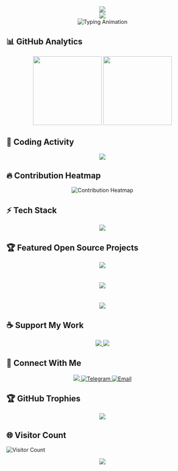 <!-- Dynamic Header Section -->
<div align="center">
  <img src="https://capsule-render.vercel.app/api?type=waving&color=gradient&height=200&section=header&text=Welcome%20to%20My%20GitHub%20Profile🌌&fontSize=30&fontColor=ffffff&animation=twinkling"/>
</div>

<div align="center">
  <img src="https://capsule-render.vercel.app/api?type=venom&height=300&color=gradient&text=Scroll%20Down%20👇&section=header&reversal=false&textBg=false"/>
</div>

<div align="center">
  <img src="https://readme-typing-svg.demolab.com?font=Fira+Code&weight=600&size=26&pause=1000&color=58A6FF&center=true&vCenter=true&width=435&lines=Full+Stack+Developer;Open+Source+Contributor;AI+Enthusiast;Cloud+Native+Explorer;Linux+Lover" alt="Typing Animation" />
</div>

## 📊 GitHub Analytics
<div align="center">
  <img height="180em" src="https://github-stats.seeker-s-cave.site/api?username=theseekerofficial&show_icons=true&theme=midnight-purple&count_private=true&include_all_commits=true&hide_border=false&bg_color=00000000&hide=contribs"/>
  <img height="180em" src="https://github-stats.seeker-s-cave.site/api/top-langs/?username=theseekerofficial&layout=compact&theme=nightowl&hide_border=false&bg_color=00000000&langs_count=8"/>
</div>


## 🚀 Coding Activity
<div align="center">
    <img src="https://github-readme-activity-graph.vercel.app/graph?username=theseekerofficial&theme=react-dark&hide_border=true&area=true&custom_title=Contribution%20Map">
</div>

## 🔥 Contribution Heatmap
<div align="center">
  <img src="https://ghchart.rshah.org/theseekerofficial" alt="Contribution Heatmap"/>
</div>

## ⚡ Tech Stack
<div align="center">
  <img src="https://skillicons.dev/icons?i=py,js,ts,nodejs,electron,html,css,docker,react,mongodb,redis,aws,gcp,linux,git,github,pycharm,webstorm,vscode,firebase,fastapi&perline=10&theme=dark&perline=10"/>
</div>

## 🏆 Featured Open Source Projects
<div align="center">
  <a href="https://github.com/theseekerofficial/MLWA-Connect">
    <img align="center" src="https://github-stats.seeker-s-cave.site/api/pin/?username=theseekerofficial&repo=MLWA-Connect&theme=gruvbox&show_owner=true"/>
  </a>
</div>
<br/>
<div align="center" style="margin-top: 20px;">
  <a href="https://github.com/theseekerofficial/Echo">
    <img align="center" src="https://github-stats.seeker-s-cave.site/api/pin/?username=theseekerofficial&repo=Echo&theme=gruvbox&show_owner=true"/>
  </a>
</div>
<br/>
<div align="center" style="margin-top: 20px;">
  <a href="https://github.com/theseekerofficial/Contactgram">
    <img align="center" src="https://github-stats.seeker-s-cave.site/api/pin/?username=theseekerofficial&repo=Contactgram&theme=gruvbox&show_owner=true"/>
  </a>
</div>

## ☕ Support My Work
<div align="center">
  <a href="https://buymeacoffee.com/the_seeker" style="transition: transform 0.3s;" onmouseover="this.style.transform='scale(1.05)'" onmouseout="this.style.transform='scale(1)'">
    <img src="https://img.shields.io/badge/Buy_Me_A_Coffee-FFDD00?style=for-the-badge&logo=buy-me-a-coffee&logoColor=black&labelColor=000000"/>
  </a>
  <a href="https://paypal.me/jalithatharindu" style="transition: transform 0.3s;" onmouseover="this.style.transform='scale(1.05)'" onmouseout="this.style.transform='scale(1)'">
    <img src="https://img.shields.io/badge/PayPal-00457C?style=for-the-badge&logo=paypal&logoColor=white&labelColor=0079C1"/>
  </a>
</div>

## 🤝 Connect With Me
<div align="center">
  <a href="https://www.linkedin.com/in/jalitha-tharindu/">
    <img src="https://img.shields.io/badge/LinkedIn-0077B5?style=for-the-badge&logo=linkedin&logoColor=white"/>
  </a>
  <a href="https://t.me/MrUnknown114">
    <img src="https://img.shields.io/badge/Telegram-26A5E4?style=for-the-badge&logo=telegram&logoColor=white" alt="Telegram"/>
  </a>
  <a href="mailto:caveoftheseekers@gmail.com?subject=From%20GitHub%20Profile">
    <img src="https://img.shields.io/badge/Contact-D14836?style=for-the-badge&logo=mail.ru&logoColor=white" alt="Email"/>
  </a>
</div>

## 🏆 GitHub Trophies
<div align="center">
  <img src="https://github-profile-trophy.vercel.app/?username=theseekerofficial&theme=tokyonight&no-frame=false&row=2&column=4&margin-w=15&margin-h=15"/>
</div>

## 🌐 Visitor Count
![Visitor Count](https://profile-counter.glitch.me/theseekerofficial/count.svg)

<div align="center">
  <img src="https://capsule-render.vercel.app/api?type=waving&color=gradient&height=150&section=footer&animation=blink"/>
</div>
